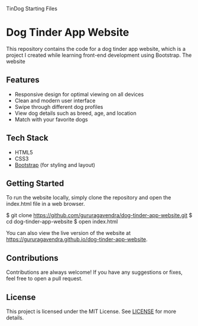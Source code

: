 TinDog Starting Files
# Dog Tinder App Website

This repository contains the code for a dog tinder app website, which is a project I created while learning front-end development using Bootstrap. The website 

## Features

- Responsive design for optimal viewing on all devices
- Clean and modern user interface
- Swipe through different dog profiles
- View dog details such as breed, age, and location
- Match with your favorite dogs

## Tech Stack

- HTML5
- CSS3
- [Bootstrap](https://getbootstrap.com/) (for styling and layout)

## Getting Started

To run the website locally, simply clone the repository and open the index.html file in a web browser.

$ git clone https://github.com/gururagavendra/dog-tinder-app-website.git
$ cd dog-tinder-app-website
$ open index.html


You can also view the live version of the website at https://gururagavendra.github.io/dog-tinder-app-website.

## Contributions

Contributions are always welcome! If you have any suggestions or fixes, feel free to open a pull request.

## License

This project is licensed under the MIT License. See [LICENSE](LICENSE) for more details.

